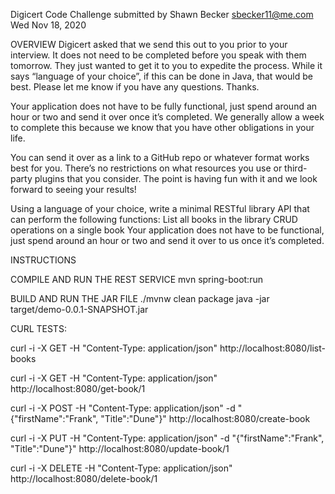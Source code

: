 Digicert Code Challenge
submitted by Shawn Becker
sbecker11@me.com
Wed Nov 18, 2020

OVERVIEW
Digicert asked that we send this out to you prior to your interview.  It does not need to be completed before you speak with them tomorrow.  They just wanted to get it to you to expedite the process.  While it says “language of your choice”, if this can be done in Java, that would be best.  Please let me know if you have any questions.  Thanks.

Your application does not have to be fully functional, just spend around an hour or two and send it over once it’s completed. We generally allow a week to complete this because we know that you have other obligations in your life.

You can send it over as a link to a GitHub repo or whatever format works best for you. There’s no restrictions on what resources you use or third-party plugins that you consider.  The point is having fun with it and we look forward to seeing your results!

Using a language of your choice, write a minimal RESTful library API that can perform the following functions:
List all books in the library
CRUD operations on a single book
Your application does not have to be functional, just spend around an hour or two and send it over to us once it’s completed.
 

INSTRUCTIONS

COMPILE AND RUN THE REST SERVICE
mvn spring-boot:run


BUILD AND RUN THE JAR FILE
./mvnw clean package
java -jar target/demo-0.0.1-SNAPSHOT.jar


CURL TESTS:

curl -i -X GET -H "Content-Type: application/json" http://localhost:8080/list-books

curl -i -X GET -H "Content-Type: application/json" http://localhost:8080/get-book/1

curl -i -X POST -H "Content-Type: application/json" -d "{\"firstName\":\"Frank\", \"Title\":\"Dune\"}" http://localhost:8080/create-book

curl -i -X PUT -H "Content-Type: application/json" -d "{\"firstName\":\"Frank\", \"Title\":\"Dune\"}" http://localhost:8080/update-book/1

curl -i -X DELETE -H "Content-Type: application/json" http://localhost:8080/delete-book/1
